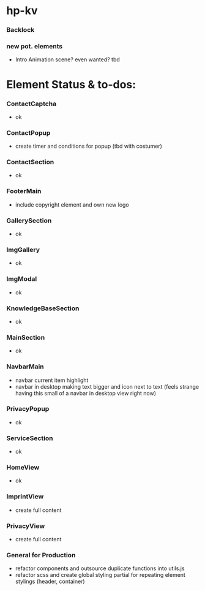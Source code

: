 # hp-kv

### Backlock

### new pot. elements

- Intro Animation scene? even wanted? tbd

# Element Status & to-dos:

### ContactCaptcha

- ok

### ContactPopup

- create timer and conditions for popup (tbd with costumer)

### ContactSection

- ok

### FooterMain

- include copyright element and own new logo

### GallerySection

- ok

### ImgGallery

- ok

### ImgModal

- ok

### KnowledgeBaseSection

- ok

### MainSection

- ok

### NavbarMain

- navbar current item highlight
- navbar in desktop making text bigger and icon next to text (feels strange having this small of a navbar in desktop view right now)

### PrivacyPopup

- ok

### ServiceSection

- ok

### HomeView

- ok

### ImprintView

- create full content

### PrivacyView

- create full content

### General for Production

- refactor components and outsource duplicate functions into utils.js
- refactor scss and create global styling partial for repeating element stylings (header, container)
